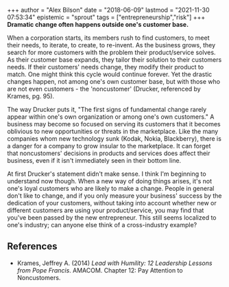 +++
author = "Alex Bilson"
date = "2018-06-09"
lastmod = "2021-11-30 07:53:34"
epistemic = "sprout"
tags = ["entrepreneurship","risk"]
+++
**Dramatic change often happens outside one's customer base.**

When a corporation starts, its members rush to find customers, to meet their needs, to iterate, to create, to re-invent.  As the business grows, they search for more customers with the problem their product/service solves.  As their customer base expands, they tailor their solution to their customers needs.  If their customers' needs change, they modify their product to match.  One might think this cycle would continue forever.  Yet the drastic changes happen, not among one's own customer base, but with those who are not even customers - the 'noncustomer' (Drucker, referenced by Krames, pg. 95).

The way Drucker puts it, "The first signs of fundamental change rarely appear within one's own organization or among one's own customers."  A business may become so focused on serving its customers that it becomes oblivious to new opportunities or threats in the marketplace.  Like the many companies whom new technology sunk (Kodak, Nokia, Blackberry), there is a danger for a company to grow insular to the marketplace.  It can forget that noncustomers' decisions in products and services does affect their business, even if it isn't immediately seen in their bottom line.

At first Drucker's statement didn't make sense.  I think I'm beginning to understand now though.  When a new way of doing things arises, it's not one's loyal customers who are likely to make a change.  People in general don't like to change, and if you only measure your business' success by the dedication of your customers, without taking into account whether new or different customers are using your product/service, you may find that you've been passed by the new entrepreneur.  This still seems localized to one's industry; can anyone else think of a cross-industry example?

## References

- Krames, Jeffrey A. (2014) _Lead with Humility: 12 Leadership Lessons from Pope Francis_. AMACOM. Chapter 12: Pay Attention to Noncustomers.

